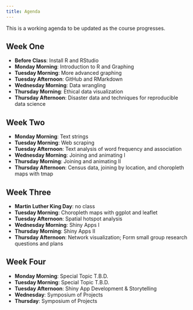 ```yaml
---
title: Agenda
---
```


This is a working agenda to be updated as the course progresses.

## Week One
- **Before Class**: Install R and RStudio
- **Monday Morning**: Introduction to R and Graphing
- **Tuesday Morning**: More advanced graphing
- **Tuesday Afternoon**: GitHub and RMarkdown
- **Wednesday Morning**: Data wrangling
- **Thursday Morning**: Ethical data visualization
- **Thursday Afternoon**: Disaster data and techniques for reproducible data science

## Week Two

- **Monday Morning**: Text strings
- **Tuesday Morning**: Web scraping
- **Tuesday Afternoon**: Text analysis of word frequency and association
- **Wednesday Morning**: Joining and animating I
- **Thursday Morning**: Joining and animating II
- **Thursday Afternoon**: Census data, joining by location, and choropleth maps with tmap

## Week Three

- **Martin Luther King Day**: no class
- **Tuesday Morning**: Choropleth maps with ggplot and leaflet
- **Tuesday Afternoon**: Spatial hotspot analysis
- **Wednesday Morning**: Shiny Apps I
- **Thursday Morning**: Shiny Apps II
- **Thursday Afternoon**: Network visualization; Form small group research questions and plans

## Week Four

- **Monday Morning**: Special Topic T.B.D.
- **Tuesday Morning**: Special Topic T.B.D.
- **Tuesday Afternoon**: Shiny App Development & Storytelling
- **Wednesday**: Symposium of Projects
- **Thursday**: Symposium of Projects